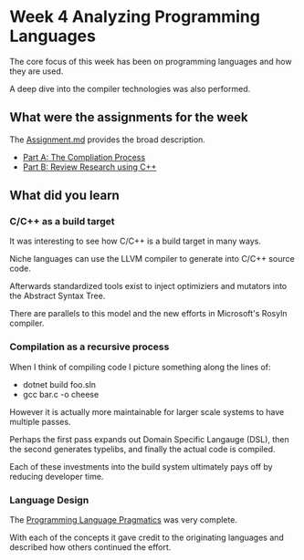 # Week 4 Analyzing Programming Languages

The core focus of this week has been on programming languages and how they are used.

A deep dive into the compiler technologies was also performed.

## What were the assignments for the week

The [Assignment.md](Assignment.md) provides the broad description.

- [Part A: The Compliation Process](Week4_UnderstandingCpp_PartA.docx)
- [Part B: Review Research using C++](Week4_Cpp_InResearch_PartB.docx)

## What did you learn

### C/C++ as a build target

It was interesting to see how C/C++ is a build target in many ways.

Niche languages can use the LLVM compiler to generate into C/C++ source code.

Afterwards standardized tools exist to inject optimiziers and mutators into the Abstract Syntax Tree.

There are parallels to this model and the new efforts in Microsoft's Rosyln compiler.

### Compilation as a recursive process

When I think of compiling code I picture something along the lines of:

- dotnet build foo.sln
- gcc bar.c -o cheese

However it is actually more maintainable for larger scale systems to have multiple passes.

Perhaps the first pass expands out Domain Specific Langauge (DSL), then the second generates typelibs, and finally the actual code is compiled.

Each of these investments into the build system ultimately pays off by reducing developer time.

### Language Design

The [Programming Language Pragmatics](https://ebookcentral.proquest.com/lib/ncent-ebooks/detail.action?docID=649018#) was very complete.

With each of the concepts it gave credit to the originating languages and described how others continued the effort.